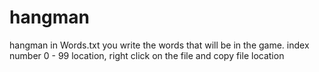 # hangman
hangman
in Words.txt you write the words that will be in the game.
index number 0 - 99
location, right click on the file and copy file location
